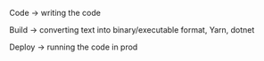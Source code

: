 Code -> writing the code

Build -> converting text into binary/executable format, Yarn, dotnet

Deploy -> running the code in prod
